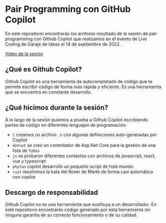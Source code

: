
# Pair Programming con GitHub Copilot

En este repositorio encontrarás los archivos resultado de la sesión de pair programming con Github Copilot que realizamos en el evento de Live Coding de Garaje de Ideas el 14 de septiembre de 2022.

[Vídeo de la sesión](https://www.youtube.com/watch?v=xWf8oobDhCg)

## ¿Qué es Github Copilot?

Github Copilot es una herramienta de autocompletado de código que te permite escribir código de forma más rápida y eficiente. Es una herramienta que se encuentra en constante desarrollo.

## ¿Qué hicimos durante la sesión?

A lo largo de la sesión pusimos a prueba a Github Copilot escribiendo partes de código en diferentes lenguajes de programación:

- `C` creamos un archivo `.h` con algunas definiciones auto-generadas por Copilot
- `dotnet` se creó un controlador de Asp.Net Core para la gestión de una lista de `ToDos`
- `js` se probaron diferentes contextos con archivos de javascript, react, vue y typescript
- `phyton` copilot desarrollo un pequeño script de hola mundo
- `rust` resolvimos la kata del Rover de Marte de forma casi automática con copilot

## Descargo de responsabilidad

Github Copilot no es una herramienta que sustituya a un desarrollador. En este repositorio encontrarás código generado por esta herramienta sin ninguna garantía de su correcto funcionamiento o de su calidad.

